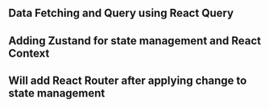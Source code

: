 ## Data Fetching and Query using React Query

## Adding Zustand for state management and React Context

## Will add React Router after applying change to state management
